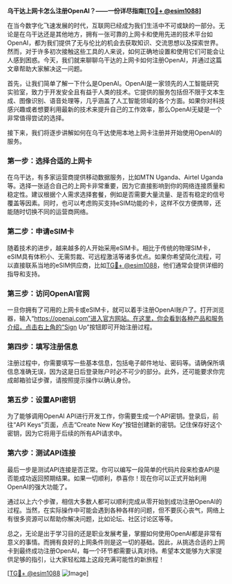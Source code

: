 **乌干达上网卡怎么注册OpenAI？——一份详尽指南[[TG💪+ @esim1088](https://t.me/s/esim1088)]**

在当今数字化飞速发展的时代，互联网已经成为我们生活中不可或缺的一部分。无论是在乌干达还是其他地方，拥有一张可靠的上网卡和使用先进的技术平台如OpenAI，都为我们提供了无与伦比的机会去获取知识、交流思想以及探索世界。然而，对于许多初次接触这些工具的人来说，如何正确地设置和使用它们可能会让人感到困惑。今天，我们就来聊聊乌干达的上网卡如何注册OpenAI，并通过这篇文章帮助大家解决这一问题。

首先，让我们简单了解一下什么是OpenAI。OpenAI是一家领先的人工智能研究实验室，致力于开发安全且有益于人类的技术。它提供的服务包括但不限于文本生成、图像识别、语音处理等，几乎涵盖了人工智能领域的各个方面。如果你对科技感兴趣或者想要利用最新的技术来提升自己的工作效率，那么OpenAI无疑是一个非常值得尝试的选择。

接下来，我们将逐步讲解如何在乌干达使用本地上网卡注册并开始使用OpenAI的服务。

### 第一步：选择合适的上网卡

在乌干达，有多家运营商提供移动数据服务，比如MTN Uganda、Airtel Uganda等。选择一张适合自己的上网卡非常重要，因为它直接影响到你的网络连接质量和稳定性。建议根据个人需求选择套餐，例如是否需要大量流量、是否有稳定的信号覆盖等因素。同时，也可以考虑购买支持eSIM功能的卡，这样不仅方便携带，还能随时切换不同的运营商网络。

### 第二步：申请eSIM卡

随着技术的进步，越来越多的人开始采用eSIM卡。相比于传统的物理SIM卡，eSIM具有体积小、无需剪裁、可远程激活等诸多优点。如果你希望简化流程，可以直接联系当地的eSIM供应商，比如[TG💪+ @esim1088](https://t.me/s/esim1088)，他们通常会提供详细的指导和支持。

### 第三步：访问OpenAI官网

一旦你拥有了可用的上网卡或eSIM卡，就可以着手注册OpenAI账户了。打开浏览器，输入“https://openai.com”进入官方网站。在这里，你会看到各种产品和服务介绍，点击右上角的“Sign Up”按钮即可开始注册过程。

### 第四步：填写注册信息

注册过程中，你需要填写一些基本信息，包括电子邮件地址、密码等。请确保所填信息准确无误，因为这是日后登录账户时必不可少的部分。此外，还可能要求你完成邮箱验证步骤，请按照提示操作以确认身份。

### 第五步：设置API密钥

为了能够调用OpenAI API进行开发工作，你需要生成一个API密钥。登录后，前往“API Keys”页面，点击“Create New Key”按钮创建新的密钥。记住保存好这个密钥，因为它将用于后续的所有API请求中。

### 第六步：测试API连接

最后一步是测试API连接是否正常。你可以编写一段简单的代码片段来检查API是否能成功返回预期结果。如果一切顺利，恭喜你！现在你可以正式开始利用OpenAI的强大功能了。

通过以上六个步骤，相信大多数人都可以顺利完成从零开始到成功注册OpenAI的过程。当然，在实际操作中可能会遇到各种各样的问题，但不要灰心丧气，网络上有很多资源可以帮助你解决问题，比如论坛、社区讨论区等等。

总之，无论是出于学习目的还是职业发展考量，掌握如何使用OpenAI都是非常有意义的事情。而拥有良好的上网条件则是这一切的基础。因此，从挑选合适的上网卡到最终成功注册OpenAI，每一个环节都需要认真对待。希望本文能够为大家提供足够的指引，让大家轻松踏上这段充满可能性的新旅程！

[[TG💪+ @esim1088](https://t.me/s/esim1088) ![Image](https://i.postimg.cc/4NQfJmqS/Snipaste-2025-05-13-00-14-12.png)]